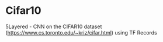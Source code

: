 # Cifar10
5Layered - CNN on the CIFAR10 dataset (https://www.cs.toronto.edu/~kriz/cifar.html) using TF Records

